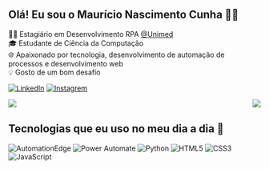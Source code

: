## Olá! Eu sou o Maurício Nascimento Cunha 👋🏼

👩‍💻 Estagiário em Desenvolvimento RPA <a href="https://www.linkedin.com/company/grupounimedsc/mycompany/verification/">@Unimed</a><br>
🎓 Estudante de Ciência da Computação<br>
🌐 Apaixonado por tecnologia, desenvolvimento de automação de processos e desenvolvimento web<br>
💡 Gosto de um bom desafio

[![LinkedIn](https://img.shields.io/badge/LinkedIn-0077B5?style=for-the-badge&logo=linkedin&logoColor=white)](https://www.linkedin.com/in/maur%C3%ADcio-cunha-5a6349117/)
[![Instagrem](https://img.shields.io/badge/Instagram-E4405F?style=for-the-badge&logo=instagram&logoColor=white)](https://www.instagram.com/mauricio.cunha_/)

<div style="display: flex; justify-content: space-between;">
  <img src="https://github-readme-stats.vercel.app/api?username=devmauriciocunha&show_icons=true&theme=dracula&hide_border=true" /><br>
  <img src="https://github-readme-stats.vercel.app/api/top-langs/?username=devmauriciocunha&hide=javascript,html&theme=dracula" />
</div>



## Tecnologias que eu uso no meu dia a dia 🚀
<div style="display: inline-block">
  <img alt="AutomationEdge" src="https://img.shields.io/badge/AutomationEdge-FF5733?style=for-the-badge&logo=automationedge&logoColor=white" />
  <img alt="Power Automate" src="https://img.shields.io/badge/Power%20Automate-257EF9?style=for-the-badge&logo=microsoft&logoColor=white" />
  <img alt="Python" src="https://img.shields.io/badge/Python-3776AB?style=for-the-badge&logo=python&logoColor=white" />
  <img alt="HTML5" src="https://img.shields.io/badge/HTML5-E34F26?style=for-the-badge&logo=html5&logoColor=white" />
  <img alt="CSS3" src="https://img.shields.io/badge/CSS3-1572B6?style=for-the-badge&logo=css3&logoColor=white" />
  <img alt="JavaScript" src="https://img.shields.io/badge/JavaScript-F7DF1E?style=for-the-badge&logo=javascript&logoColor=black" />
</div> 
